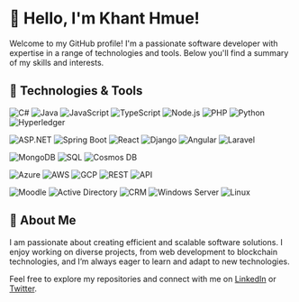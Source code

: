 # 👋 Hello, I'm Khant Hmue!

Welcome to my GitHub profile! I'm a passionate software developer with expertise in a range of technologies and tools. Below you'll find a summary of my skills and interests.

## 🚀 Technologies & Tools

<!-- List of programming languages aligned to the left -->
![C#](https://img.shields.io/badge/-C%23-000000?logo=csharp&logoColor=white)
![Java](https://img.shields.io/badge/-Java-000000?logo=java&logoColor=white)
![JavaScript](https://img.shields.io/badge/-JavaScript-000000?logo=javascript&logoColor=white)
![TypeScript](https://img.shields.io/badge/-TypeScript-000000?logo=typescript&logoColor=white)
![Node.js](https://img.shields.io/badge/-Node.js-000000?logo=node.js&logoColor=white)
![PHP](https://img.shields.io/badge/-PHP-000000?logo=php&logoColor=white)
![Python](https://img.shields.io/badge/-Python-000000?logo=python&logoColor=white)
![Hyperledger](https://img.shields.io/badge/-Hyperledger-000000?logo=hyperledger&logoColor=white)

<!-- List of frameworks aligned to the left -->
![ASP.NET](https://img.shields.io/badge/-ASP.NET-000000?logo=dotnet&logoColor=white)
![Spring Boot](https://img.shields.io/badge/-Spring%20Boot-000000?logo=spring&logoColor=white)
![React](https://img.shields.io/badge/-React-000000?logo=react&logoColor=white)
![Django](https://img.shields.io/badge/-Django-000000?logo=django&logoColor=white)
![Angular](https://img.shields.io/badge/-Angular-000000?logo=angular&logoColor=white)
![Laravel](https://img.shields.io/badge/-Laravel-000000?logo=laravel&logoColor=white)

![MongoDB](https://img.shields.io/badge/-MongoDB-000000?logo=mongodb&logoColor=white)
![SQL](https://img.shields.io/badge/-SQL-000000?logo=mysql&logoColor=white)
![Cosmos DB](https://img.shields.io/badge/-Cosmos%20DB-000000?logo=azure&logoColor=white)

![Azure](https://img.shields.io/badge/-Azure-000000?logo=microsoftazure&logoColor=white)
![AWS](https://img.shields.io/badge/-AWS-000000?logo=amazonaws&logoColor=white)
![GCP](https://img.shields.io/badge/-GCP-000000?logo=googlecloud&logoColor=white)
![REST](https://img.shields.io/badge/-REST-000000?logo=api&logoColor=white)
![API](https://img.shields.io/badge/-API-000000?logo=api&logoColor=white)

![Moodle](https://img.shields.io/badge/-Moodle-000000?logo=moodle&logoColor=white)
![Active Directory](https://img.shields.io/badge/-Active%20Directory-000000?logo=microsoft&logoColor=white)
![CRM](https://img.shields.io/badge/-CRM-000000?logo=zoho&logoColor=white)
![Windows Server](https://img.shields.io/badge/-Windows%20Server-000000?logo=microsoft&logoColor=white)
![Linux](https://img.shields.io/badge/-Linux-000000?logo=linux&logoColor=white)

## 🌟 **About Me**

I am passionate about creating efficient and scalable software solutions. I enjoy working on diverse projects, from web development to blockchain technologies, and I’m always eager to learn and adapt to new technologies.

Feel free to explore my repositories and connect with me on [LinkedIn](https://www.linkedin.com/in/khanthmuu) or [Twitter](https://x.com/khantm1259).


<!--
**Kh125/Kh125** is a ✨ _special_ ✨ repository because its `README.md` (this file) appears on your GitHub profile.

Here are some ideas to get you started:

- 🔭 I’m currently working on ...
- 🌱 I’m currently learning ...
- 👯 I’m looking to collaborate on ...
- 🤔 I’m looking for help with ...
- 💬 Ask me about ...
- 📫 How to reach me: ...
- 😄 Pronouns: ...
- ⚡ Fun fact: ...
-->
